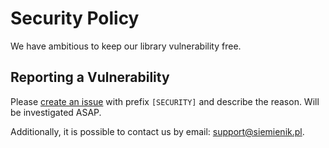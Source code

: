 # Security Policy

We have ambitious to keep our library vulnerability free.

## Reporting a Vulnerability

Please [create an issue](https://github.com/Siemienik/xtoolset/issues/new) with prefix `[SECURITY]` and describe the reason. Will be investigated ASAP.

Additionally, it is possible to contact us by email: [support@siemienik.pl](mailto://support@siemienik.pl).
 
